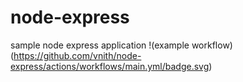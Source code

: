# node-express
sample node express application
!(example workflow)(https://github.com/vnith/node-express/actions/workflows/main.yml/badge.svg)
